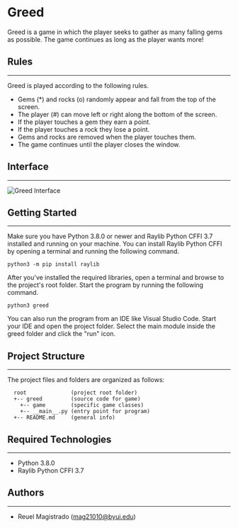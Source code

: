 # Greed

Greed is a game in which the player seeks to gather as many falling gems as possible. The game continues as long as the player wants more!

## Rules

---

Greed is played according to the following rules.

- Gems (\*) and rocks (o) randomly appear and fall from the top of the screen.
- The player (#) can move left or right along the bottom of the screen.
- If the player touches a gem they earn a point.
- If the player touches a rock they lose a point.
- Gems and rocks are removed when the player touches them.
- The game continues until the player closes the window.

## Interface

---

![Greed Interface](https://user-images.githubusercontent.com/44569083/195987687-d24e6e18-5247-4311-8260-1629bb957c6b.png)

## Getting Started

---

Make sure you have Python 3.8.0 or newer and Raylib Python CFFI 3.7 installed and running on your machine. You can install Raylib Python CFFI by opening a terminal and running the following command.

```
python3 -m pip install raylib
```

After you've installed the required libraries, open a terminal and browse to the project's root folder. Start the program by running the following command.

```
python3 greed
```

You can also run the program from an IDE like Visual Studio Code. Start your IDE and open the
project folder. Select the main module inside the greed folder and click the "run" icon.

## Project Structure

---

The project files and folders are organized as follows:

```
  root              (project root folder)
  +-- greed         (source code for game)
    +-- game        (specific game classes)
    +-- __main__.py (entry point for program)
  +-- README.md     (general info)
```

## Required Technologies

---

- Python 3.8.0
- Raylib Python CFFI 3.7

## Authors

---

- Reuel Magistrado (mag21010@byui.edu)
